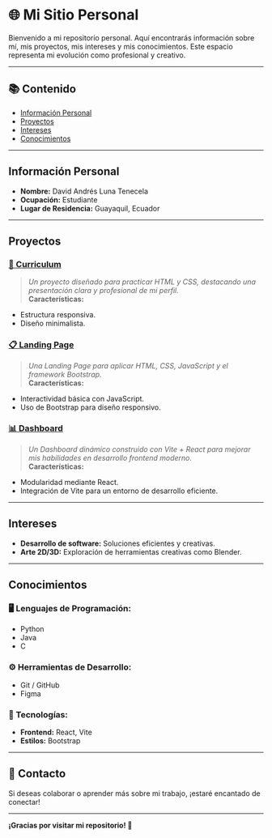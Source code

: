 # 🌐 Mi Sitio Personal

Bienvenido a mi repositorio personal. Aquí encontrarás información sobre mí, mis proyectos, mis intereses y mis conocimientos. Este espacio representa mi evolución como profesional y creativo.

---

## 📚 Contenido
- [Información Personal](#información-personal)
- [Proyectos](#proyectos)
- [Intereses](#intereses)
- [Conocimientos](#conocimientos)

---

## Información Personal
- **Nombre:** David Andrés Luna Tenecela  
- **Ocupación:** Estudiante  
- **Lugar de Residencia:** Guayaquil, Ecuador  

---

## Proyectos
### [📄 Curriculum](https://davidlunat.github.io/curriculum/)
> *Un proyecto diseñado para practicar HTML y CSS, destacando una presentación clara y profesional de mi perfil.*  
**Características:**
- Estructura responsiva.
- Diseño minimalista.

### [📋 Landing Page](https://davidlunat.github.io/landing/)
> *Una Landing Page para aplicar HTML, CSS, JavaScript y el framework Bootstrap.*  
**Características:**
- Interactividad básica con JavaScript.  
- Uso de Bootstrap para diseño responsivo.

### [📊 Dashboard](https://davidlunat.github.io/dashboard/)
> *Un Dashboard dinámico construido con Vite + React para mejorar mis habilidades en desarrollo frontend moderno.*  
**Características:**
- Modularidad mediante React.  
- Integración de Vite para un entorno de desarrollo eficiente.

---

## Intereses
- **Desarrollo de software:** Soluciones eficientes y creativas.  
- **Arte 2D/3D:** Exploración de herramientas creativas como Blender.  

---

## Conocimientos
### 🖥️ Lenguajes de Programación:
- Python  
- Java  
- C  

### ⚙️ Herramientas de Desarrollo:
- Git / GitHub  
- Figma  

### 🌟 Tecnologías:
- **Frontend:** React, Vite  
- **Estilos:** Bootstrap  

---

## 🤝 Contacto
Si deseas colaborar o aprender más sobre mi trabajo, ¡estaré encantado de conectar!  

---

**¡Gracias por visitar mi repositorio! 🚀**
